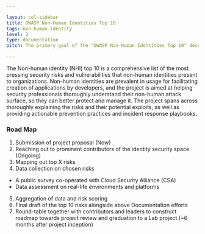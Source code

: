 ```yaml
---

layout: col-sidebar
title: OWASP Non-Human Identities Top 10
tags: non-human-identity
level: 2
type: documentation
pitch: The primary goal of the "OWASP Non-Human Identities Top 10" document is to provide assistance and education for organizations looking to secure the non-human identities in their organization's environment. The guide provides information about what the most prominent security risks are for such identities, the challenges involved, and how to overcome them.

---
```


The Non-human identity (NHI) top 10 is a comprehensive list of the most pressing security risks and vulnerabilities that non-human identities present to organizations. 
Non-human identities are prevalent in usage for facilitating creation of applications by developers, and the project is aimed at helping security professionals thoroughly understand their non-human attack surface, so they can better protect and manage it. The project spans across thoroughly explaining the risks and their potential exploits, as well as providing actionable prevention practices and incident response playbooks. 

### Road Map
1. Submission of project proposal (Now)
2. Reaching out to prominent contributors of the identity security space (Ongoing)
3. Mapping out top X risks
4. Data collection on chosen risks
* A public survey co-operated with Cloud Security Alliance (CSA)
* Data assessment on real-life environments and platforms
5. Aggregation of data and risk scoring
6. Final draft of the top 10 risks alongside above Documentation efforts
7. Round-table together with contributors and leaders to construct roadmap towards project review and graduation to a Lab project (~6 months after project inception)
